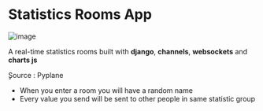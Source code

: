 # Statistics Rooms App
![image](https://user-images.githubusercontent.com/86533687/218260032-659831ab-5639-451e-822b-b771291cbbf4.png)


A real-time statistics rooms built with **django**, **channels**, **websockets** and **charts js**

ٍSource : Pyplane
<br>

- When you enter a room you will have a random name
- Every value you send will be sent to other people in same statistic group
